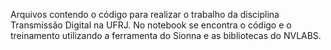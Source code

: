 Arquivos contendo o código para realizar o trabalho da disciplina Transmissão Digital na UFRJ. No notebook se encontra o código e o treinamento utilizando a ferramenta
do Sionna e as bibliotecas do NVLABS.
